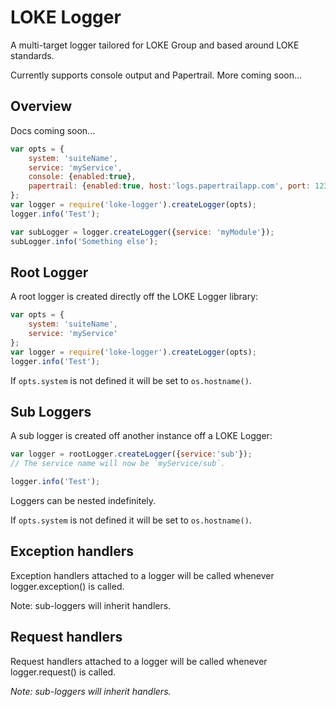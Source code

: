 # LOKE Logger

A multi-target logger tailored for LOKE Group and based around LOKE standards.

Currently supports console output and Papertrail. More coming soon...

## Overview

Docs coming soon...

```js
var opts = {
    system: 'suiteName',
    service: 'myService',
    console: {enabled:true},
    papertrail: {enabled:true, host:'logs.papertrailapp.com', port: 1234}
};
var logger = require('loke-logger').createLogger(opts);
logger.info('Test');

var subLogger = logger.createLogger({service: 'myModule'});
subLogger.info('Something else');
```

## Root Logger

A root logger is created directly off the LOKE Logger library:

```js
var opts = {
    system: 'suiteName',
    service: 'myService'
};
var logger = require('loke-logger').createLogger(opts);
logger.info('Test');
```

If `opts.system` is not defined it will be set to `os.hostname()`.

## Sub Loggers

A sub logger is created off another instance off a LOKE Logger:

```js
var logger = rootLogger.createLogger({service:'sub'});
// The service name will now be `myService/sub`.

logger.info('Test');
```

Loggers can be nested indefinitely.

If `opts.system` is not defined it will be set to `os.hostname()`.

## Exception handlers

Exception handlers attached to a logger will be called whenever logger.exception() is called.

Note: sub-loggers will inherit handlers.

## Request handlers

Request handlers attached to a logger will be called whenever logger.request() is called.

*Note: sub-loggers will inherit handlers.*
